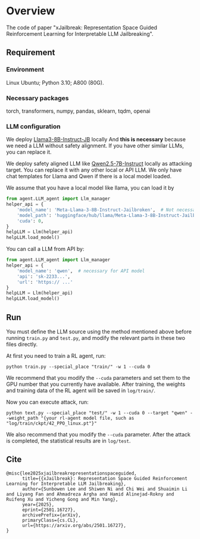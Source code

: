 # Overview

The code of paper "xJailbreak: Representation Space Guided Reinforcement Learning for Interpretable LLM Jailbreaking".

## Requirement

### Environment

Linux Ubuntu; Python 3.10; A800 (80G).

### Necessary packages

torch, transformers, numpy, pandas, sklearn, tqdm, openai

### LLM configuration

We deploy [Llama3-8B-Instruct-JB](https://huggingface.co/cooperleong00/Meta-Llama-3-8B-Instruct-Jailbroken) locally And **this is necessary** because we need a LLM without safety alignment. If you have other similar LLMs, you can replace it.

We deploy safety aligned LLM like [Qwen2.5-7B-Instruct](https://huggingface.co/Qwen/Qwen2.5-7B-Instruct) locally as attacking target. You can replace it with any other local or API LLM. We only have chat templates for Llama and Qwen if there is a local model loaded.

We assume that you have a local model like llama, you can load it by

```python
from agent.LLM_agent import Llm_manager
helper_api = {
    'model_name': 'Meta-Llama-3-8B-Instruct-Jailbroken',  # Not necessary for local model
    'model_path': 'huggingface/hub/llama/Meta-Llama-3-8B-Instruct-Jailbroken/',
    'cuda': 0,
}
helpLLM = Llm(helper_api)
helpLLM.load_model()
```

You can call a LLM from API by:

```python
from agent.LLM_agent import Llm_manager
helper_api = {
    'model_name': 'qwen',  # necessary for API model
    'api': 'sk-2233...',
    'url': 'https:// ...'
}
helpLLM = Llm(helper_api)
helpLLM.load_model()
```

## Run

You must define the LLM source using the method mentioned above before running `train.py` and `test.py`, and modify the relevant parts in these two files directly.

At first you need to train a RL agent, run:

```shell
python train.py --special_place "train/" -w 1 --cuda 0
```

We recommend that you modify the `--cuda` parameters and set them to the GPU number that you currently have available. After training, the weights and training data of the RL agent will be saved in `log/train/`.

Now you can execute attack, run:

``````shell
python text.py --special_place "test/" -w 1 --cuda 0 --target "qwen" --weight_path "{your rl-agent model file, such as "log/train/ckpt/42_PPO_linux.pt"}"
``````

We also recommend that you modify the `--cuda` parameter. After the attack is completed, the statistical results are in `log/test`.

## Cite

```
@misc{lee2025xjailbreakrepresentationspaceguided,
      title={{xJailbreak}: Representation Space Guided Reinforcement Learning for Interpretable LLM Jailbreaking},
      author={Sunbowen Lee and Shiwen Ni and Chi Wei and Shuaimin Li and Liyang Fan and Ahmadreza Argha and Hamid Alinejad-Rokny and Ruifeng Xu and Yicheng Gong and Min Yang},
      year={2025},
      eprint={2501.16727},
      archivePrefix={arXiv},
      primaryClass={cs.CL},
      url={https://arxiv.org/abs/2501.16727},
}
```
